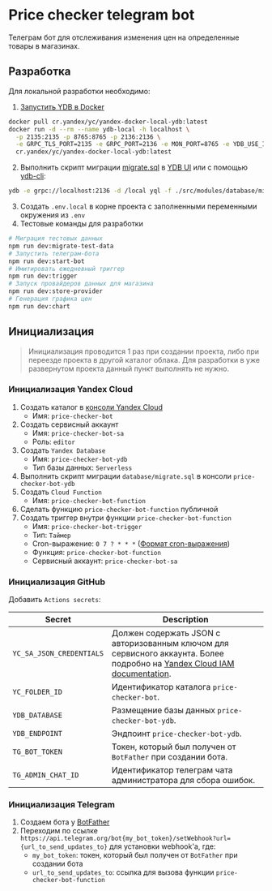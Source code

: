 # Price checker telegram bot

Телеграм бот для отслеживания изменения цен на определенные товары в магазинах.

## Разработка

Для локальной разработки необходимо:

1. [Запустить YDB в Docker](https://cloud.yandex.ru/docs/ydb/getting_started/self_hosted/ydb_docker)

```sh
docker pull cr.yandex/yc/yandex-docker-local-ydb:latest
docker run -d --rm --name ydb-local -h localhost \
  -p 2135:2135 -p 8765:8765 -p 2136:2136 \
  -e GRPC_TLS_PORT=2135 -e GRPC_PORT=2136 -e MON_PORT=8765 -e YDB_USE_IN_MEMORY_PDISKS=true \
  cr.yandex/yc/yandex-docker-local-ydb:latest
```

2. Выполнить скрипт миграции [migrate.sql](src/modules/database/migrate.sql) в [YDB UI](http://localhost:8765/) или с помощью [ydb-cli](https://ydb.tech/ru/docs/reference/ydb-cli/):

```sh
ydb -e grpc://localhost:2136 -d /local yql -f ./src/modules/database/migrate.sql
```

3. Создать `.env.local` в корне проекта с заполненными переменными окружения из `.env`
4. Тестовые команды для разработки

```sh
# Миграция тестовых данных
npm run dev:migrate-test-data
# Запустить телеграм-бота
npm run dev:start-bot
# Имитировать ежедневный триггер
npm run dev:trigger
# Запуск провайдеров данных для магазина
npm run dev:store-provider
# Генерация графика цен
npm run dev:chart
```

## Инициализация

> Инициализация проводится 1 раз при создании проекта, либо при переезде проекта в другой каталог облака. Для разработки в уже развернутом проекта данный пункт выполнять не нужно.

### Инициализация Yandex Cloud

1. Создать каталог в [консоли Yandex Cloud](https://console.cloud.yandex.ru/cloud)
    - Имя: `price-checker-bot`
2. Создать сервисный аккаунт
    - Имя: `price-checker-bot-sa`
    - Роль: `editor`
3. Создать `Yandex Database`
    - Имя: `price-checker-bot-ydb`
    - Тип базы данных: `Serverless`
4. Выполнить скрипт миграции `database/migrate.sql` в консоли `price-checker-bot-ydb`
5. Создать `Cloud Function`
    - Имя: `price-checker-bot-function`
6. Сделать функцию `price-checker-bot-function` публичной
7. Создать триггер внутри функции `price-checker-bot-function`
    - Имя: `price-checker-bot-trigger`
    - Тип: `Таймер`
    - Cron-выражение: `0 7 ? * * *` ([Формат cron-выражения](https://cloud.yandex.ru/docs/functions/concepts/trigger/timer#cron-expression))
    - Функция: `price-checker-bot-function`
    - Сервисный аккаунт: `price-checker-bot-sa`

### Инициализация GitHub

Добавить `Actions secrets`:

| Secret                   | Description                                                                                                                                                                                                   |
| ------------------------ | ------------------------------------------------------------------------------------------------------------------------------------------------------------------------------------------------------------- |
| `YC_SA_JSON_CREDENTIALS` | Должен содержать JSON с авторизованным ключом для сервисного аккаунта. Более подробно на [Yandex Cloud IAM documentation](https://cloud.yandex.ru/docs/container-registry/operations/authentication#sa-json). |
| `YC_FOLDER_ID`           | Идентификатор каталога `price-checker-bot`.                                                                                                                                                                   |
| `YDB_DATABASE`           | Размещение базы данных `price-checker-bot-ydb`.                                                                                                                                                               |
| `YDB_ENDPOINT`           | Эндпоинт `price-checker-bot-ydb`.                                                                                                                                                                             |
| `TG_BOT_TOKEN`           | Токен, который был получен от `BotFather` при создании бота.                                                                                                                                                  |
| `TG_ADMIN_CHAT_ID`       | Идентификатор телеграм чата администратора для сбора ошибок.                                                                                                                                                  |

### Инициализация Telegram

1. Создаем бота у [BotFather](https://t.me/BotFather)
2. Переходим по ссылке `https://api.telegram.org/bot{my_bot_token}/setWebhook?url={url_to_send_updates_to}` для установки webhook'а, где:
    - `my_bot_token`: токен, который был получен от `BotFather` при создании бота
    - `url_to_send_updates_to`: ссылка для вызова функции `price-checker-bot-function`

